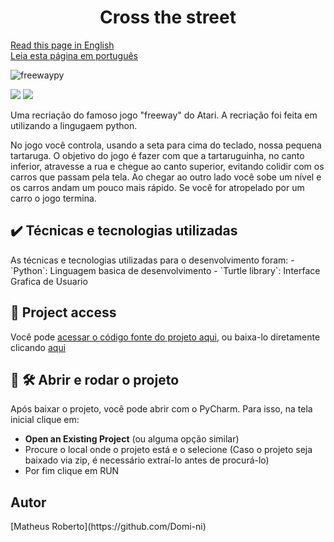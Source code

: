 <h1 align = center>Cross the street</h1>

[Read this page in English](https://github.com/Domi-ni/Cross-the-street-python-version/tree/main#readme)
<br>
[Leia esta página em português](https://github.com/Domi-ni/Cross-the-street-python-version/blob/main/README-PT.md)
<br>

![freewaypy](https://github.com/Domi-ni/Cross-the-street-python-version/assets/112003358/7bca1357-e0d1-41b4-a0cb-d6ff52fded77)

<p align="justify">
  <img loading="lazy" src="https://img.shields.io/badge/License-MIT-green"/>
  <img loading="lazy" src="https://img.shields.io/badge/Status-Concluded-blue"/>
</p>

<P>Uma recriação do famoso jogo "freeway" do Atari. A recriação foi feita em utilizando a lingugaem python.</p>
<p>No jogo você controla, usando a seta para cima do teclado, nossa pequena tartaruga. 
  O objetivo do jogo é fazer com que a tartaruguinha, no canto inferior, atravesse a rua e chegue ao canto superior, evitando colidir com os carros que passam pela tela. Ao chegar ao outro lado você sobe um nível e os carros andam um pouco mais rápido.
  Se você for atropelado por um carro o jogo termina.</P>

<h2 align="justify">✔️ Técnicas e tecnologias utilizadas</h2>
As técnicas e tecnologias utilizadas para o desenvolvimento foram:
- `Python`: Linguagem basica de desenvolvimento
- `Turtle library`: Interface Grafica de Usuario

<h2 align="justify">📁 Project access</h2>

Você pode [acessar o código fonte do projeto aqui](https://github.com/Domi-ni/Cross-the-street-python-version/tree/main), ou baixa-lo diretamente clicando [aqui](https://github.com/Domi-ni/Cross-the-street-python-version/files/13934118/Cross-the-street-python-version-main.zip)

<h2 align="justify">📁 🛠️ Abrir e rodar o projeto</h2>

Após baixar o projeto, você pode abrir com o PyCharm. Para isso, na tela inicial clique em:

- **Open an Existing Project** (ou alguma opção similar)
- Procure o local onde o projeto está e o selecione (Caso o projeto seja baixado via zip, é necessário extraí-lo antes de procurá-lo)
- Por fim clique em RUN



<h2 align="justify">Autor</h2>
[Matheus Roberto](https://github.com/Domi-ni)
